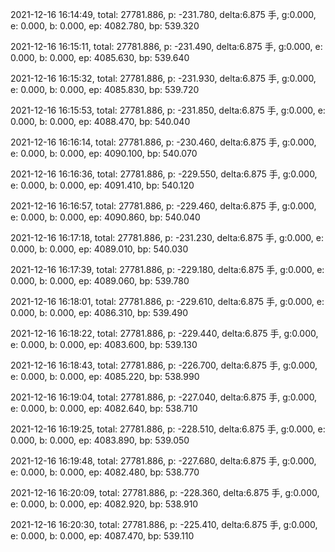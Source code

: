 2021-12-16 16:14:49, total: 27781.886, p: -231.780, delta:6.875 手, g:0.000, e: 0.000, b: 0.000, ep: 4082.780, bp: 539.320

2021-12-16 16:15:11, total: 27781.886, p: -231.490, delta:6.875 手, g:0.000, e: 0.000, b: 0.000, ep: 4085.630, bp: 539.640

2021-12-16 16:15:32, total: 27781.886, p: -231.930, delta:6.875 手, g:0.000, e: 0.000, b: 0.000, ep: 4085.830, bp: 539.720

2021-12-16 16:15:53, total: 27781.886, p: -231.850, delta:6.875 手, g:0.000, e: 0.000, b: 0.000, ep: 4088.470, bp: 540.040

2021-12-16 16:16:14, total: 27781.886, p: -230.460, delta:6.875 手, g:0.000, e: 0.000, b: 0.000, ep: 4090.100, bp: 540.070

2021-12-16 16:16:36, total: 27781.886, p: -229.550, delta:6.875 手, g:0.000, e: 0.000, b: 0.000, ep: 4091.410, bp: 540.120

2021-12-16 16:16:57, total: 27781.886, p: -229.460, delta:6.875 手, g:0.000, e: 0.000, b: 0.000, ep: 4090.860, bp: 540.040

2021-12-16 16:17:18, total: 27781.886, p: -231.230, delta:6.875 手, g:0.000, e: 0.000, b: 0.000, ep: 4089.010, bp: 540.030

2021-12-16 16:17:39, total: 27781.886, p: -229.180, delta:6.875 手, g:0.000, e: 0.000, b: 0.000, ep: 4089.060, bp: 539.780

2021-12-16 16:18:01, total: 27781.886, p: -229.610, delta:6.875 手, g:0.000, e: 0.000, b: 0.000, ep: 4086.310, bp: 539.490

2021-12-16 16:18:22, total: 27781.886, p: -229.440, delta:6.875 手, g:0.000, e: 0.000, b: 0.000, ep: 4083.600, bp: 539.130

2021-12-16 16:18:43, total: 27781.886, p: -226.700, delta:6.875 手, g:0.000, e: 0.000, b: 0.000, ep: 4085.220, bp: 538.990

2021-12-16 16:19:04, total: 27781.886, p: -227.040, delta:6.875 手, g:0.000, e: 0.000, b: 0.000, ep: 4082.640, bp: 538.710

2021-12-16 16:19:25, total: 27781.886, p: -228.510, delta:6.875 手, g:0.000, e: 0.000, b: 0.000, ep: 4083.890, bp: 539.050

2021-12-16 16:19:48, total: 27781.886, p: -227.680, delta:6.875 手, g:0.000, e: 0.000, b: 0.000, ep: 4082.480, bp: 538.770

2021-12-16 16:20:09, total: 27781.886, p: -228.360, delta:6.875 手, g:0.000, e: 0.000, b: 0.000, ep: 4082.920, bp: 538.910

2021-12-16 16:20:30, total: 27781.886, p: -225.410, delta:6.875 手, g:0.000, e: 0.000, b: 0.000, ep: 4087.470, bp: 539.110